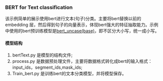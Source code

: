### BERT for Text classification

该示例简单的展示使用bert进行文本(句子)分类。主要将bert替换以前的embedding 层，然后得到句子的向量表示，体现bert强大的特征抽取能力。示例中使用的bert预训练模型是[bert_uncase(base)](https://storage.googleapis.com/bert_models/2018_10_18/uncased_L-12_H-768_A-12.zip)，即不区分大小写，统一成小写。

#### 模型结构

1. bertText.py 是模型的结构文件;
2. process.py 是数据预处理文件，主要将数据格式转化成bert的输入格式：input_ids，segment_ids,mask_ids;
3. Train_bert.py 是训练bert的文本分类模型，并将模型保存。

